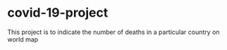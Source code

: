 # covid-19-project
This project is to indicate the number of deaths in a particular country on world map
